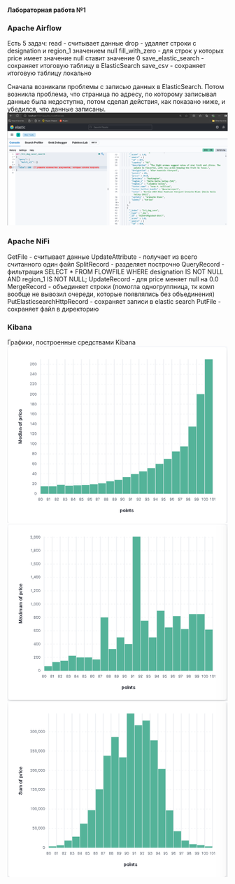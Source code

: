 #### Лабораторная работа №1

### Apache Airflow
Есть 5 задач:
read - считывает данные
drop - удаляет строки с designation и region_1 значением null
fill_with_zero - для строк у которых price имеет значение null ставит значение 0
save_elastic_search - сохраняет итоговую таблицу в ElasticSearch
save_csv - сохраняет итоговую таблицу локально


Сначала возникали проблемы с записью данных в ElasticSearch.
Потом возникла проблема, что страница по адресу, по которому записывал данные была недоступна, потом сделал действия, как показано ниже, и убедился, что данные записаны.
![Результат записи данных в ElasticSearch](./images/img3.png)


### Apache NiFi

GetFile - считывает данные
UpdateAttribute - получает из всего считанного один файл
SplitRecord - разделяет построчно
QueryRecord - фильтрация
	SELECT * FROM FLOWFILE WHERE designation IS NOT NULL AND region_1 IS NOT NULL;
UpdateRecord - для price меняет null на 0.0 
MergeRecord - объединяет строки (помогла одногруппница, тк комп вообще не вывозил очереди, которые появлялись без объединения)
PutElasticsearchHttpRecord - сохраняет записи в elastic search
PutFile - сохраняет файл в директорию

### Kibana 

Графики, построенные средствами Kibana
![Результат median](./images/img5.png)
![Результат maximum](./images/img6.png)
![Результат sum](./images/img7.png)
